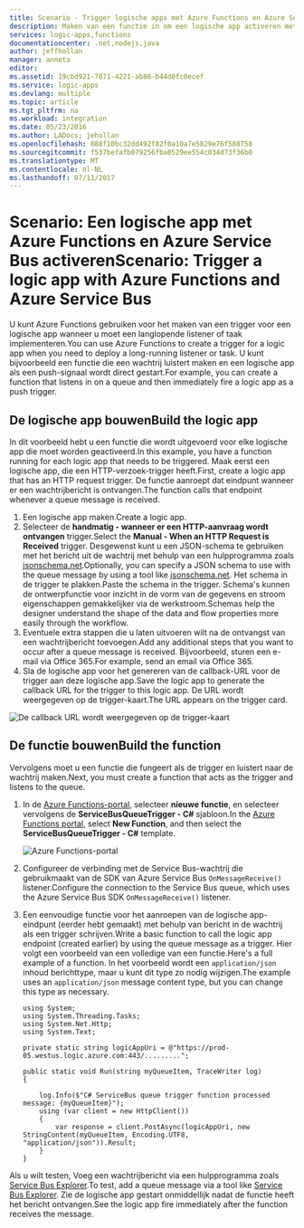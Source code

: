 ```yaml
---
title: Scenario - Trigger logische apps met Azure Functions en Azure Service Bus | Microsoft Docs
description: Maken van een functie in om een logische app activeren met behulp van Azure Functions en Azure Service Bus
services: logic-apps,functions
documentationcenter: .net,nodejs,java
author: jeffhollan
manager: anneta
editor: 
ms.assetid: 19cbd921-7071-4221-ab86-b44d0fc0ecef
ms.service: logic-apps
ms.devlang: multiple
ms.topic: article
ms.tgt_pltfrm: na
ms.workload: integration
ms.date: 05/23/2016
ms.author: LADocs; jehollan
ms.openlocfilehash: 088f10bc32dd492f82f0a10a7e5829e76f588758
ms.sourcegitcommit: f537befafb079256fba0529ee554c034d73f36b0
ms.translationtype: MT
ms.contentlocale: nl-NL
ms.lasthandoff: 07/11/2017
---
```

# <a name="scenario-trigger-a-logic-app-with-azure-functions-and-azure-service-bus"></a><span data-ttu-id="669a8-103">Scenario: Een logische app met Azure Functions en Azure Service Bus activeren</span><span class="sxs-lookup"><span data-stu-id="669a8-103">Scenario: Trigger a logic app with Azure Functions and Azure Service Bus</span></span>

<span data-ttu-id="669a8-104">U kunt Azure Functions gebruiken voor het maken van een trigger voor een logische app wanneer u moet een langlopende listener of taak implementeren.</span><span class="sxs-lookup"><span data-stu-id="669a8-104">You can use Azure Functions to create a trigger for a logic app when you need to deploy a long-running listener or task.</span></span> <span data-ttu-id="669a8-105">U kunt bijvoorbeeld een functie die een wachtrij luistert maken en een logische app als een push-signaal wordt direct gestart.</span><span class="sxs-lookup"><span data-stu-id="669a8-105">For example, you can create a function that listens in on a queue and then immediately fire a logic app as a push trigger.</span></span>

## <a name="build-the-logic-app"></a><span data-ttu-id="669a8-106">De logische app bouwen</span><span class="sxs-lookup"><span data-stu-id="669a8-106">Build the logic app</span></span>
<span data-ttu-id="669a8-107">In dit voorbeeld hebt u een functie die wordt uitgevoerd voor elke logische app die moet worden geactiveerd.</span><span class="sxs-lookup"><span data-stu-id="669a8-107">In this example, you have a function running for each logic app that needs to be triggered.</span></span> <span data-ttu-id="669a8-108">Maak eerst een logische app, die een HTTP-verzoek-trigger heeft.</span><span class="sxs-lookup"><span data-stu-id="669a8-108">First, create a logic app that has an HTTP request trigger.</span></span> <span data-ttu-id="669a8-109">De functie aanroept dat eindpunt wanneer er een wachtrijbericht is ontvangen.</span><span class="sxs-lookup"><span data-stu-id="669a8-109">The function calls that endpoint whenever a queue message is received.</span></span>  

1. <span data-ttu-id="669a8-110">Een logische app maken.</span><span class="sxs-lookup"><span data-stu-id="669a8-110">Create a logic app.</span></span>
2. <span data-ttu-id="669a8-111">Selecteer de **handmatig - wanneer er een HTTP-aanvraag wordt ontvangen** trigger.</span><span class="sxs-lookup"><span data-stu-id="669a8-111">Select the **Manual - When an HTTP Request is Received** trigger.</span></span>
   <span data-ttu-id="669a8-112">Desgewenst kunt u een JSON-schema te gebruiken met het bericht uit de wachtrij met behulp van een hulpprogramma zoals [jsonschema.net](http://jsonschema.net).</span><span class="sxs-lookup"><span data-stu-id="669a8-112">Optionally, you can specify a JSON schema to use with the queue message by using a tool like [jsonschema.net](http://jsonschema.net).</span></span> <span data-ttu-id="669a8-113">Het schema in de trigger te plakken.</span><span class="sxs-lookup"><span data-stu-id="669a8-113">Paste the schema in the trigger.</span></span> <span data-ttu-id="669a8-114">Schema's kunnen de ontwerpfunctie voor inzicht in de vorm van de gegevens en stroom eigenschappen gemakkelijker via de werkstroom.</span><span class="sxs-lookup"><span data-stu-id="669a8-114">Schemas help the designer understand the shape of the data and flow properties more easily through the workflow.</span></span>
2. <span data-ttu-id="669a8-115">Eventuele extra stappen die u laten uitvoeren wilt na de ontvangst van een wachtrijbericht toevoegen.</span><span class="sxs-lookup"><span data-stu-id="669a8-115">Add any additional steps that you want to occur after a queue message is received.</span></span> <span data-ttu-id="669a8-116">Bijvoorbeeld, sturen een e-mail via Office 365.</span><span class="sxs-lookup"><span data-stu-id="669a8-116">For example, send an email via Office 365.</span></span>  
3. <span data-ttu-id="669a8-117">Sla de logische app voor het genereren van de callback-URL voor de trigger aan deze logische app.</span><span class="sxs-lookup"><span data-stu-id="669a8-117">Save the logic app to generate the callback URL for the trigger to this logic app.</span></span> <span data-ttu-id="669a8-118">De URL wordt weergegeven op de trigger-kaart.</span><span class="sxs-lookup"><span data-stu-id="669a8-118">The URL appears on the trigger card.</span></span>

![De callback URL wordt weergegeven op de trigger-kaart][1]

## <a name="build-the-function"></a><span data-ttu-id="669a8-120">De functie bouwen</span><span class="sxs-lookup"><span data-stu-id="669a8-120">Build the function</span></span>
<span data-ttu-id="669a8-121">Vervolgens moet u een functie die fungeert als de trigger en luistert naar de wachtrij maken.</span><span class="sxs-lookup"><span data-stu-id="669a8-121">Next, you must create a function that acts as the trigger and listens to the queue.</span></span>

1. <span data-ttu-id="669a8-122">In de [Azure Functions-portal](https://functions.azure.com/signin), selecteer **nieuwe functie**, en selecteer vervolgens de **ServiceBusQueueTrigger - C#** sjabloon.</span><span class="sxs-lookup"><span data-stu-id="669a8-122">In the [Azure Functions portal](https://functions.azure.com/signin), select **New Function**, and then select the **ServiceBusQueueTrigger - C#** template.</span></span>
   
    ![Azure Functions-portal][2]
2. <span data-ttu-id="669a8-124">Configureer de verbinding met de Service Bus-wachtrij die gebruikmaakt van de SDK van Azure Service Bus `OnMessageReceive()` listener.</span><span class="sxs-lookup"><span data-stu-id="669a8-124">Configure the connection to the Service Bus queue, which uses the Azure Service Bus SDK `OnMessageReceive()` listener.</span></span>
3. <span data-ttu-id="669a8-125">Een eenvoudige functie voor het aanroepen van de logische app-eindpunt (eerder hebt gemaakt) met behulp van bericht in de wachtrij als een trigger schrijven.</span><span class="sxs-lookup"><span data-stu-id="669a8-125">Write a basic function to call the logic app endpoint (created earlier) by using the queue message as a trigger.</span></span> <span data-ttu-id="669a8-126">Hier volgt een voorbeeld van een volledige van een functie.</span><span class="sxs-lookup"><span data-stu-id="669a8-126">Here's a full example of a function.</span></span> <span data-ttu-id="669a8-127">In het voorbeeld wordt een `application/json` inhoud berichttype, maar u kunt dit type zo nodig wijzigen.</span><span class="sxs-lookup"><span data-stu-id="669a8-127">The example uses an `application/json` message content type, but you can change this type as necessary.</span></span>
   
   ```
   using System;
   using System.Threading.Tasks;
   using System.Net.Http;
   using System.Text;
   
   private static string logicAppUri = @"https://prod-05.westus.logic.azure.com:443/.........";
   
   public static void Run(string myQueueItem, TraceWriter log)
   {
   
       log.Info($"C# ServiceBus queue trigger function processed message: {myQueueItem}");
       using (var client = new HttpClient())
       {
           var response = client.PostAsync(logicAppUri, new StringContent(myQueueItem, Encoding.UTF8, "application/json")).Result;
       }
   }
   ```

<span data-ttu-id="669a8-128">Als u wilt testen, Voeg een wachtrijbericht via een hulpprogramma zoals [Service Bus Explorer](https://github.com/paolosalvatori/ServiceBusExplorer).</span><span class="sxs-lookup"><span data-stu-id="669a8-128">To test, add a queue message via a tool like [Service Bus Explorer](https://github.com/paolosalvatori/ServiceBusExplorer).</span></span> <span data-ttu-id="669a8-129">Zie de logische app gestart onmiddellijk nadat de functie heeft het bericht ontvangen.</span><span class="sxs-lookup"><span data-stu-id="669a8-129">See the logic app fire immediately after the function receives the message.</span></span>

<!-- Image References -->
[1]: ./media/logic-apps-scenario-function-sb-trigger/manualtrigger.png
[2]: ./media/logic-apps-scenario-function-sb-trigger/newqueuetriggerfunction.png
